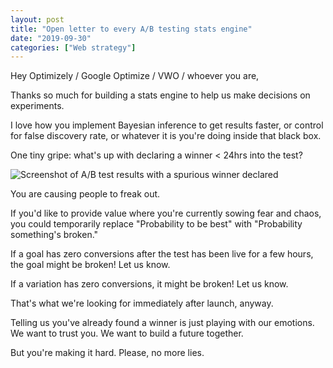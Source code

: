 ```yaml
---
layout: post
title: "Open letter to every A/B testing stats engine"
date: "2019-09-30"
categories: ["Web strategy"]
---
```


Hey Optimizely / Google Optimize / VWO / whoever you are,

Thanks so much for building a stats engine to help us make decisions on experiments.

I love how you implement Bayesian inference to get results faster, or control for false discovery rate, or whatever it is you're doing inside that black box.

One tiny gripe: what's up with declaring a winner < 24hrs into the test?

![Screenshot of A/B test results with a spurious winner declared](/images/probability-to-be-best.png)

You are causing people to freak out.

If you'd like to provide value where you're currently sowing fear and chaos, you could temporarily replace "Probability to be best" with "Probability something's broken."

If a goal has zero conversions after the test has been live for a few hours, the goal might be broken! Let us know.

If a variation has zero conversions, it might be broken! Let us know.

That's what we're looking for immediately after launch, anyway.

Telling us you've already found a winner is just playing with our emotions. We want to trust you. We want to build a future together.

But you're making it hard. Please, no more lies.
